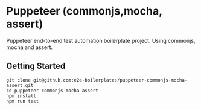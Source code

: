 # Puppeteer (commonjs,mocha, assert)
Puppeteer end-to-end test automation boilerplate project. Using commonjs, mocha and assert.

## Getting Started

    git clone git@github.com:e2e-boilerplates/puppeteer-commonjs-mocha-assert.git
    cd puppeteer-commonjs-mocha-assert
    npm install
    npm run test
